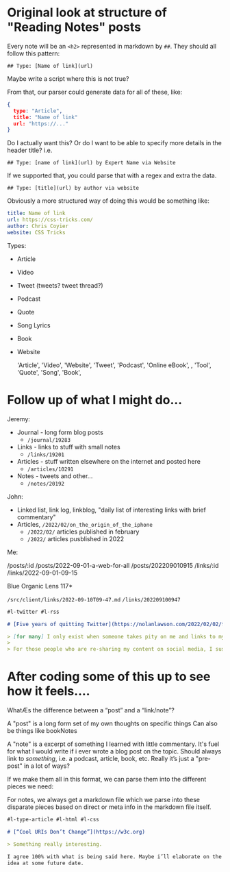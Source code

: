 # Original look at structure of "Reading Notes" posts

Every note will be an `<h2>` represented in markdown by `##`. They should all follow this pattern:

`## Type: [Name of link](url)`

Maybe write a script where this is not true?

From that, our parser could generate data for all of these, like:

```json
{
  type: "Article",
  title: "Name of link"
  url: "https://..."
}
```

Do I actually want this? Or do I want to be able to specify more details in the header title? i.e.

`## Type: [name of link](url) by Expert Name via Website`

If we supported that, you could parse that with a regex and extra the data.

`## Type: [title](url) by author via website`

Obviously a more structured way of doing this would be something like:

```yml
title: Name of link
url: https://css-tricks.com/
author: Chris Coyier
website: CSS Tricks 
```

Types:

- Article
- Video
- Tweet (tweets? tweet thread?)
- Podcast
- Quote
- Song Lyrics
- Book
- Website

  'Article',   'Video',
  'Website',   'Tweet',
  'Podcast',   'Online eBook',
  , 'Tool',
  'Quote',     'Song',
  'Book',      


# Follow up of what I might do...

Jeremy:

- Journal - long form blog posts
  - `/journal/19283`
- Links - links to stuff with small notes
  - `/links/19201`
- Articles - stuff written elsewhere on the internet and posted here
  - `/articles/10291`
- Notes - tweets and other...
  - `/notes/20192`

John:

- Linked list, link log, linkblog, "daily list of interesting links with brief commentary"
- Articles, `/2022/02/on_the_origin_of_the_iphone`
  - `/2022/02/` articles published in february
  - `/2022/` articles pusblished in 2022

Me:

/posts/:id
  /posts/2022-09-01-a-web-for-all
  /posts/202209010915
/links/:id
  /links/2022-09-01-09-15

Blue Organic Lens 117*

`/src/client/links/2022-09-10T09-47.md`
`/links/202209100947`
```md
#l-twitter #l-rss

# [Five years of quitting Twitter](https://nolanlawson.com/2022/02/02/five-years-of-quitting-twitter/)

> [for many] I only exist when someone takes pity on me and links to my blog from Twitter, Reddit, Hacker News, or a big site like CSS Tricks...
>
> For those people who are re-sharing my content on social media, I suspect most of them found it from their RSS feed. So RSS definitely still seems alive and well, even if it’s just a small upstream tributary for the roaring downstream river of Twitter, Reddit, etc
```

# After coding some of this up to see how it feels....

WhatÆs the difference between a “post” and a “link/note”?

A "post" is a long form set of my own thoughts on specific things
Can also be things like bookNotes

A "note" is a excerpt of something I learned with little commentary. It's fuel
for what I would write if i ever wrote a blog post on the topic.
Should always link to _something_, i.e. a podcast, article, book, etc.
Really it’s just a "pre-post" in a lot of ways?

If we make them all in this format, we can parse them into the different pieces we need:

For notes, we always get a markdown file which we parse into these disparate pieces based on direct or meta info in the markdown file itself.

```md
#l-type-article #l-html #l-css

# [“Cool URIs Don’t Change”](https://w3c.org)

> Something really interesting.

I agree 100% with what is being said here. Maybe i’ll elaborate on the
idea at some future date.
```
